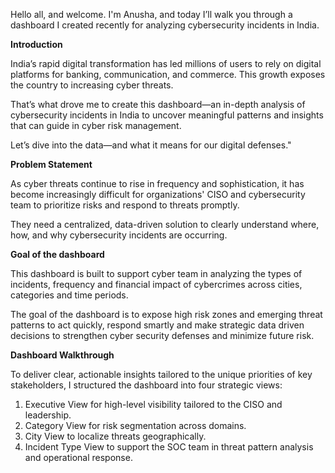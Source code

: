 Hello all, and welcome. I'm Anusha, and today I’ll walk you through a dashboard I created recently for analyzing cybersecurity incidents in India.


**Introduction**

India’s rapid digital transformation has led millions of users to rely on digital platforms for banking, communication, and commerce.
This growth exposes the country to increasing cyber threats. 

That’s what drove me to create this dashboard—an in-depth analysis of cybersecurity incidents in India to uncover meaningful patterns and insights 
that can guide in cyber risk management.

Let’s dive into the data—and what it means for our digital defenses."

**Problem Statement**

As cyber threats continue to rise in frequency and sophistication, 
it has become increasingly difficult for organizations' CISO and cybersecurity team 
to prioritize risks and respond to threats promptly. 

They need a centralized, data-driven solution to clearly understand 
where, how, and why cybersecurity incidents are occurring.

**Goal of the dashboard**

This dashboard is built to support cyber team in analyzing the types of incidents,
frequency and financial impact of cybercrimes across cities, categories and time periods.

The goal of the dashboard is to expose high risk zones and emerging threat patterns 
to act quickly, respond smartly and make strategic data driven decisions
to strengthen cyber security defenses and minimize future risk.

**Dashboard Walkthrough**

To deliver clear, actionable insights tailored to the unique priorities of key stakeholders, 
I structured the dashboard into four strategic views: 

1. Executive View for high-level visibility tailored to the CISO and leadership.
2. Category View for risk segmentation across domains.
3. City View to localize threats geographically.
4. Incident Type View to support the SOC team in threat pattern analysis and operational response.

